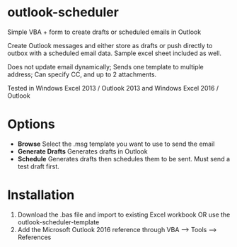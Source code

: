 # outlook-scheduler
Simple VBA + form to create drafts or scheduled emails in Outlook

Create Outlook messages and either store as drafts or push directly to outbox with a scheduled email data. Sample excel sheet included as well.

Does not update email dynamically; Sends one template to multiple address; Can specify CC, and up to 2 attachments.

Tested in Windows Excel 2013 / Outlook 2013 and Windows Excel 2016 / Outlook

# Options
- **Browse** Select the .msg template you want to use to send the email
- **Generate Drafts** Generates drafts in Outlook
- **Schedule** Generates drafts then schedules them to be sent. Must send a test draft first. 

# Installation
1. Download the .bas file and import to existing Excel workbook OR use the outlook-scheduler-template
2. Add the Microsoft Outlook 2016 reference through VBA --> Tools --> References
